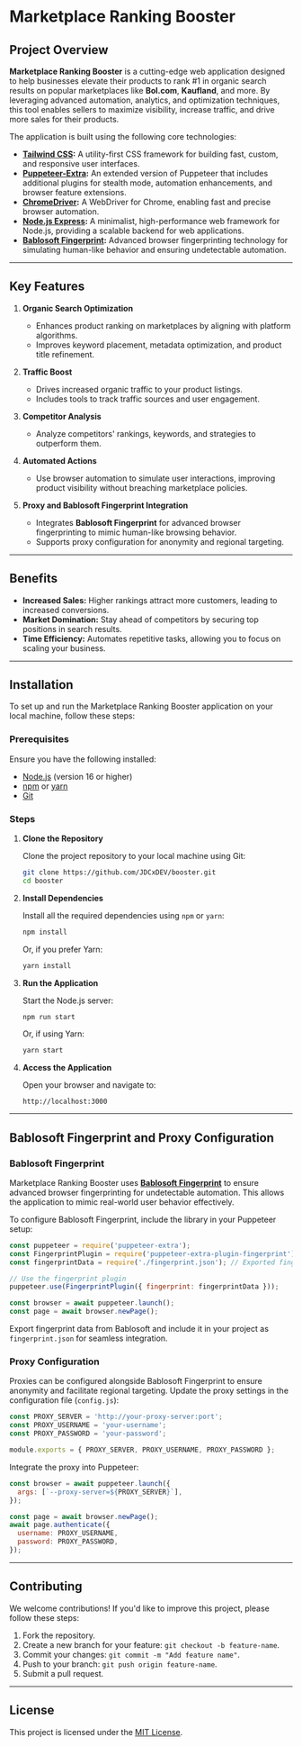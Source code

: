
# Marketplace Ranking Booster

## Project Overview

**Marketplace Ranking Booster** is a cutting-edge web application designed to help businesses elevate their products to rank #1 in organic search results on popular marketplaces like **Bol.com**, **Kaufland**, and more. By leveraging advanced automation, analytics, and optimization techniques, this tool enables sellers to maximize visibility, increase traffic, and drive more sales for their products.

The application is built using the following core technologies:

- **[Tailwind CSS](https://tailwindcss.com/):** A utility-first CSS framework for building fast, custom, and responsive user interfaces.
- **[Puppeteer-Extra](https://github.com/berstend/puppeteer-extra):** An extended version of Puppeteer that includes additional plugins for stealth mode, automation enhancements, and browser feature extensions.
- **[ChromeDriver](https://sites.google.com/chromium.org/driver/):** A WebDriver for Chrome, enabling fast and precise browser automation.
- **[Node.js Express](https://expressjs.com/):** A minimalist, high-performance web framework for Node.js, providing a scalable backend for web applications.
- **[Bablosoft Fingerprint](https://fp.bablosoft.com/):** Advanced browser fingerprinting technology for simulating human-like behavior and ensuring undetectable automation.

---

## Key Features

1. **Organic Search Optimization**
   - Enhances product ranking on marketplaces by aligning with platform algorithms.
   - Improves keyword placement, metadata optimization, and product title refinement.

2. **Traffic Boost**
   - Drives increased organic traffic to your product listings.
   - Includes tools to track traffic sources and user engagement.

3. **Competitor Analysis**
   - Analyze competitors' rankings, keywords, and strategies to outperform them.

4. **Automated Actions**
   - Use browser automation to simulate user interactions, improving product visibility without breaching marketplace policies.

5. **Proxy and Bablosoft Fingerprint Integration**
   - Integrates **Bablosoft Fingerprint** for advanced browser fingerprinting to mimic human-like browsing behavior.
   - Supports proxy configuration for anonymity and regional targeting.

---

## Benefits

- **Increased Sales:** Higher rankings attract more customers, leading to increased conversions.
- **Market Domination:** Stay ahead of competitors by securing top positions in search results.
- **Time Efficiency:** Automates repetitive tasks, allowing you to focus on scaling your business.

---

## Installation

To set up and run the Marketplace Ranking Booster application on your local machine, follow these steps:

### Prerequisites

Ensure you have the following installed:
- [Node.js](https://nodejs.org/) (version 16 or higher)
- [npm](https://www.npmjs.com/) or [yarn](https://yarnpkg.com/)
- [Git](https://git-scm.com/)

### Steps

1. **Clone the Repository**

   Clone the project repository to your local machine using Git:

   ```bash
   git clone https://github.com/JDCxDEV/booster.git
   cd booster
   ```

2. **Install Dependencies**

   Install all the required dependencies using `npm` or `yarn`:

   ```bash
   npm install
   ```

   Or, if you prefer Yarn:

   ```bash
   yarn install
   ```

3. **Run the Application**

   Start the Node.js server:

   ```bash
   npm run start
   ```

   Or, if using Yarn:

   ```bash
   yarn start
   ```

4. **Access the Application**

   Open your browser and navigate to:

   ```
   http://localhost:3000
   ```

---

## Bablosoft Fingerprint and Proxy Configuration

### Bablosoft Fingerprint

Marketplace Ranking Booster uses **[Bablosoft Fingerprint](https://fp.bablosoft.com/)** to ensure advanced browser fingerprinting for undetectable automation. This allows the application to mimic real-world user behavior effectively.

To configure Bablosoft Fingerprint, include the library in your Puppeteer setup:

```javascript
const puppeteer = require('puppeteer-extra');
const FingerprintPlugin = require('puppeteer-extra-plugin-fingerprint');
const fingerprintData = require('./fingerprint.json'); // Exported fingerprint data from Bablosoft

// Use the fingerprint plugin
puppeteer.use(FingerprintPlugin({ fingerprint: fingerprintData }));

const browser = await puppeteer.launch();
const page = await browser.newPage();
```

Export fingerprint data from Bablosoft and include it in your project as `fingerprint.json` for seamless integration.

### Proxy Configuration

Proxies can be configured alongside Bablosoft Fingerprint to ensure anonymity and facilitate regional targeting. Update the proxy settings in the configuration file (`config.js`):

```javascript
const PROXY_SERVER = 'http://your-proxy-server:port';
const PROXY_USERNAME = 'your-username';
const PROXY_PASSWORD = 'your-password';

module.exports = { PROXY_SERVER, PROXY_USERNAME, PROXY_PASSWORD };
```

Integrate the proxy into Puppeteer:

```javascript
const browser = await puppeteer.launch({
  args: [`--proxy-server=${PROXY_SERVER}`],
});

const page = await browser.newPage();
await page.authenticate({
  username: PROXY_USERNAME,
  password: PROXY_PASSWORD,
});
```

---

## Contributing

We welcome contributions! If you'd like to improve this project, please follow these steps:
1. Fork the repository.
2. Create a new branch for your feature: `git checkout -b feature-name`.
3. Commit your changes: `git commit -m "Add feature name"`.
4. Push to your branch: `git push origin feature-name`.
5. Submit a pull request.

---

## License

This project is licensed under the [MIT License](LICENSE).
